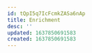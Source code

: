 ```yaml
---
id: tQpI5q7IcFcmkZASa6nAp
title: Enrichment
desc: ''
updated: 1637850691583
created: 1637850691583
---
```


